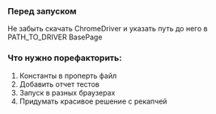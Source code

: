 ### Перед запуском
Не забыть скачать ChromeDriver и указать путь до него в PATH_TO_DRIVER BasePage

### Что нужно порефакторить:
1. Константы в проперть файл
2. Добавить отчет тестов
3. Запуск в разных браузерах
4. Придумать красивое решение с рекапчей



